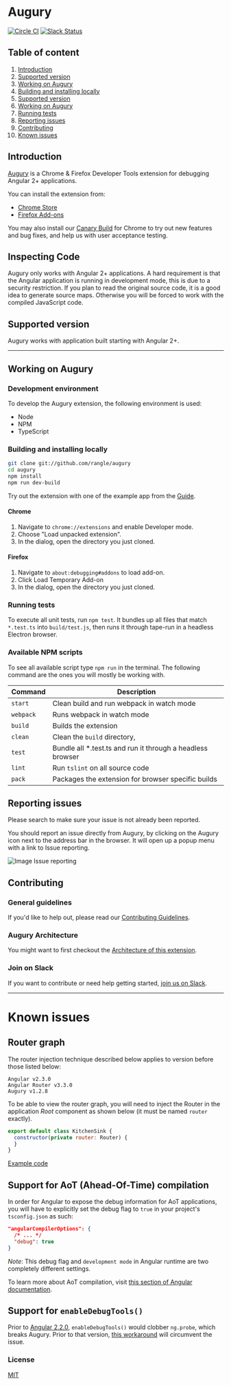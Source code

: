 # Augury

[![Circle CI](https://circleci.com/gh/rangle/augury.svg?style=svg)](https://circleci.com/gh/rangle/augury) [![Slack Status](https://augury-slack.herokuapp.com/badge.svg)](https://augury-slack.herokuapp.com)

## Table of content

1. [Introduction](#introduction)
1. [Supported version](#supported-version)
1. [Working on Augury](#working-on-augury)
1. [Building and installing locally](#building-and-installing-locally)
1. [Supported version](#supported-version)
1. [Working on Augury](#working-on-augury)
1. [Running tests](#running-tests)
1. [Reporting issues](#reporting-issues)
1. [Contributing](#contributing)
1. [Known issues](#known-issues)

## Introduction

[Augury](https://augury.angular.io/) is a Chrome & Firefox Developer Tools extension for debugging Angular 2+ applications.

You can install the extension from:

- [Chrome Store](https://chrome.google.com/webstore/detail/augury/elgalmkoelokbchhkhacckoklkejnhcd)
- [Firefox Add-ons](https://addons.mozilla.org/en-US/firefox/addon/angular-augury)

You may also install our [Canary Build](https://chrome.google.com/webstore/detail/augury-canary-build/leechohfifidanmkioncamdcibhmmcji) for Chrome to try out new features and bug fixes, and help us with user acceptance testing.

## Inspecting Code

Augury only works with Angular 2+ applications. A hard requirement is that the Angular application is running in development mode, this is due to a security restriction. If you plan to read the original source code, it is a good idea to generate source maps. Otherwise you will be forced to work with the compiled JavaScript code.

## Supported version

Augury works with application built starting with Angular 2+.

---

## Working on Augury

### Development environment

To develop the Augury extension, the following environment is used:

* Node
* NPM
* TypeScript

### Building and installing locally

```bash
git clone git://github.com/rangle/augury
cd augury
npm install
npm run dev-build
```

Try out the extension with one of the example app from the [Guide](https://augury.angular.io/pages/guides/).

#### Chrome

1. Navigate to `chrome://extensions` and enable Developer mode.
1. Choose "Load unpacked extension".
1. In the dialog, open the directory you just cloned.

#### Firefox

1. Navigate to `about:debugging#addons` to load add-on.
1. Click Load Temporary Add-on
1. In the dialog, open the directory you just cloned.

### Running tests

To execute all unit tests, run `npm test`. It bundles up all files that match `*.test.ts` into `build/test.js`, then runs it through tape-run in a headless Electron browser.

### Available NPM scripts

To see all available script type `npm run` in the terminal. The following command are the ones you will mostly be working with.

Command   | Description
----------|----------------------------------------------------------
`start`   | Clean build and run webpack in watch mode
`webpack` | Runs webpack in watch mode
`build`   | Builds the extension
`clean`   | Clean the `build` directory,
`test`    | Bundle all *.test.ts and run it through a headless browser
`lint`    | Run `tslint` on all source code
`pack`    | Packages the extension for browser specific builds

## Reporting issues

Please search to make sure your issue is not already been reported.

You should report an issue directly from Augury, by clicking on the Augury icon next to the address bar in the browser. It will open up a popup menu with a link to Issue reporting.

![Image Issue reporting](images/augury-popup-icon.png)

## Contributing

### General guidelines

If you'd like to help out, please read our [Contributing Guidelines](https://augury.angular.io/pages/guides/contribute.html).

### Augury Architecture

You might want to first checkout the [Architecture of this extension](https://augury.angular.io/pages/guides/architecture.html).

### Join on Slack

If you want to contribute or need help getting started, [join us on Slack](https://augury-slack.herokuapp.com).

---

# Known issues

## Router graph

The router injection technique described below applies to version before those listed below:

```
Angular v2.3.0
Angular Router v3.3.0
Augury v1.2.8
```


To be able to view the router graph, you will need to inject the Router in the application _Root_ component as shown below (it must be named `router` exactly).

```js
export default class KitchenSink {
  constructor(private router: Router) {
  }
}
```

[Example code](https://github.com/rangle/augury/blob/dev/example-apps/kitchen-sink-example/source/containers/kitchen-sink.ts#L75)

## Support for AoT (Ahead-Of-Time) compilation

In order for Angular to expose the debug information for AoT applications, you will have to explicitly set the debug flag to `true` in your project's `tsconfig.json` as such:

```json
"angularCompilerOptions": {
  /* ... */
  "debug": true
}
```

_Note_: This debug flag and `development mode` in Angular runtime are two completely different settings.

To learn more about AoT compilation, visit [this section of Angular documentation](https://angular.io/docs/ts/latest/cookbook/aot-compiler.html).

## Support for `enableDebugTools()`

Prior to [Angular 2.2.0](https://github.com/angular/angular/blob/master/CHANGELOG.md#220-upgrade-firebooster-2016-11-14), `enableDebugTools()` would clobber `ng.probe`, which breaks Augury. Prior to that version, [this workaround](https://github.com/AngularClass/angular2-webpack-starter/blob/dbb7d10e6e84b8e88116d957f0047b422ab807c1/src/app/environment.ts#L28...L36) will circumvent the issue.

### License
[MIT](LICENSE)
